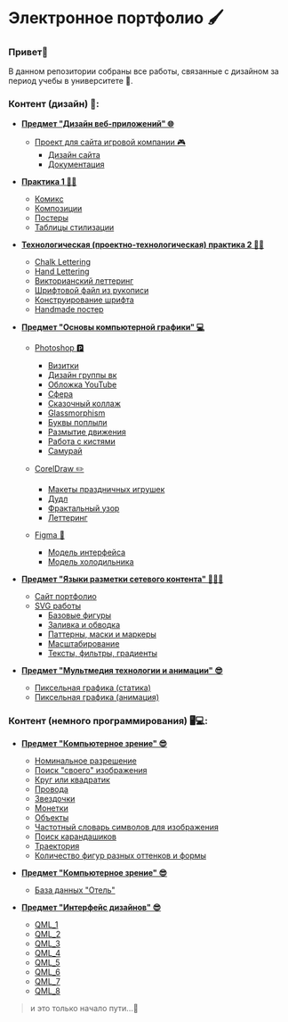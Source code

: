 # Электронное портфолио 🖌️
### **Привет👋**

В данном репозитории собраны все работы, связанные с дизайном за период учебы в университете 🏫.  

### Контент (дизайн) 📄:
- **[Предмет "Дизайн веб-приложений" 🌐](https://github.com/svyatoslavlipatov/Designer-s_Portfolio/tree/main/Practice_1)**
    - [Проект для сайта игровой компании 🎮](https://github.com/svyatoslavlipatov/Designer-s_Portfolio/tree/main/WebApplicationDesign/ProjectSiteGameCompany)
        - [Дизайн сайта](https://github.com/svyatoslavlipatov/Designer-s_Portfolio/tree/main/WebApplicationDesign/ProjectSiteGameCompany/WebSite)
        - [Документация](https://github.com/svyatoslavlipatov/Designer-s_Portfolio/tree/main/WebApplicationDesign/ProjectSiteGameCompany/documentation)

- **[Практика 1 ✍🏻](https://github.com/svyatoslavlipatov/Designer-s_Portfolio/tree/main/Practice_1)**
    - [Комикс](https://github.com/svyatoslavlipatov/Designer-s_Portfolio/tree/main/Practice_1/comics)
    - [Композиции](https://github.com/svyatoslavlipatov/Designer-s_Portfolio/tree/main/Practice_1/compositions_design)
    - [Постеры](https://github.com/svyatoslavlipatov/Designer-s_Portfolio/tree/main/Practice_1/posters)
    - [Таблицы стилизации](https://github.com/svyatoslavlipatov/Designer-s_Portfolio/tree/main/Practice_1/styling_table)

- **[Технологическая (проектно-технологическая) практика 2 ✍🏻](https://github.com/svyatoslavlipatov/Designer-s_Portfolio/tree/main/Practice_2)**
    - [Chalk Lettering](https://github.com/svyatoslavlipatov/Designer-s_Portfolio/tree/main/Practice_2/ChalkLettering)
    - [Hand Lettering](https://github.com/svyatoslavlipatov/Designer-s_Portfolio/tree/main/Practice_2/HandLettering)
    - [Викторианский леттеринг](https://github.com/svyatoslavlipatov/Designer-s_Portfolio/tree/main/Practice_2/VictorianLettering)
    - [Шрифтовой файл из рукописи](https://github.com/svyatoslavlipatov/Designer-s_Portfolio/tree/main/Practice_2/Creating_a_shrift_file_of_handwritten_Text)
    - [Конструирование шрифта](https://github.com/svyatoslavlipatov/Designer-s_Portfolio/tree/main/Practice_2/FontConsctruction)
    - [Handmade постер](https://github.com/svyatoslavlipatov/Designer-s_Portfolio/tree/main/Practice_2/HandmadeLetteringPoster)

- **[Предмет "Основы компьютерной графики" 💻](https://github.com/svyatoslavlipatov/Designer-s_Portfolio/tree/main/Basics_of_computer_graphics/PHOTOSHOP)**
    - [Photoshop 🅿](https://github.com/svyatoslavlipatov/Designer-s_Portfolio/tree/main/Basics_of_computer_graphics/PHOTOSHOP)
        - [Визитки](https://github.com/svyatoslavlipatov/Designer-s_Portfolio/tree/main/Basics_of_computer_graphics/PHOTOSHOP/BusinessCard)
        - [Дизайн группы вк](https://github.com/svyatoslavlipatov/Designer-s_Portfolio/tree/main/Basics_of_computer_graphics/PHOTOSHOP/VK%20group%20design)
        - [Обложка YouTube](https://github.com/svyatoslavlipatov/Designer-s_Portfolio/tree/main/Basics_of_computer_graphics/PHOTOSHOP/YouTube%20covers)
        - [Сфера](https://github.com/svyatoslavlipatov/Designer-s_Portfolio/tree/main/Basics_of_computer_graphics/PHOTOSHOP/creating%20a%20sphere)
        - [Сказочный коллаж](https://github.com/svyatoslavlipatov/Designer-s_Portfolio/tree/main/Basics_of_computer_graphics/PHOTOSHOP/fabulous%20collage)
        - [Glassmorphism](https://github.com/svyatoslavlipatov/Designer-s_Portfolio/tree/main/Basics_of_computer_graphics/PHOTOSHOP/glassmorphism)
        - [Буквы поплыли](https://github.com/svyatoslavlipatov/Designer-s_Portfolio/tree/main/Basics_of_computer_graphics/PHOTOSHOP/letters)
        - [Размытие движения](https://github.com/svyatoslavlipatov/Designer-s_Portfolio/tree/main/Basics_of_computer_graphics/PHOTOSHOP/motion%20blur)
        - [Работа с кистями](https://github.com/svyatoslavlipatov/Designer-s_Portfolio/tree/main/Basics_of_computer_graphics/PHOTOSHOP/working%20with%20brushes%20and%20shadows)
        - [Самурай](https://github.com/svyatoslavlipatov/Designer-s_Portfolio/tree/main/Basics_of_computer_graphics/PHOTOSHOP/Фэнтэзи%20(а-ля%20самурай))

    - [CorelDraw ✏️](https://github.com/svyatoslavlipatov/Designer-s_Portfolio/tree/main/Basics_of_computer_graphics/COREL)
        - [Макеты праздничных игрушек](https://github.com/svyatoslavlipatov/Designer-s_Portfolio/tree/main/Basics_of_computer_graphics/COREL/LayoutsOfNewYear'sToys)
        - [Дудл](https://github.com/svyatoslavlipatov/Designer-s_Portfolio/tree/main/Basics_of_computer_graphics/COREL/doodle)
        - [Фрактальный узор](https://github.com/svyatoslavlipatov/Designer-s_Portfolio/tree/main/Basics_of_computer_graphics/COREL/fractal%20pattern)
        - [Леттеринг](https://github.com/svyatoslavlipatov/Designer-s_Portfolio/tree/main/Basics_of_computer_graphics/COREL/lettering)
    - [Figma 🗿](https://github.com/svyatoslavlipatov/Designer-s_Portfolio/tree/main/Basics_of_computer_graphics/FIGMA)
        - [Модель интерфейса](https://github.com/svyatoslavlipatov/Designer-s_Portfolio/tree/main/Basics_of_computer_graphics/FIGMA/interface)
        - [Модель холодильника](https://github.com/svyatoslavlipatov/Designer-s_Portfolio/tree/main/Basics_of_computer_graphics/FIGMA/refrigerator%20model)

- **[Предмет "Языки разметки сетевого контента" 👨🏻‍💻](https://github.com/svyatoslavlipatov/Designer-s_Portfolio/tree/main/Network%20content%20markup%20languages)**
    - [Сайт портфолио](https://github.com/svyatoslavlipatov/Designer-s_Portfolio/tree/main/Network%20content%20markup%20languages/PORTFOLIO%20WEBSITE)
    - [SVG работы](https://github.com/svyatoslavlipatov/Designer-s_Portfolio/tree/main/Network%20content%20markup%20languages/SVG)
        - [Базовые фигуры](https://github.com/svyatoslavlipatov/Designer-s_Portfolio/tree/main/Network%20content%20markup%20languages/SVG/Base%20Figures)
        - [Заливка и обводка](https://github.com/svyatoslavlipatov/Designer-s_Portfolio/tree/main/Network%20content%20markup%20languages/SVG/Fill%20and%20stroke)
        - [Паттерны, маски и маркеры](https://github.com/svyatoslavlipatov/Designer-s_Portfolio/tree/main/Network%20content%20markup%20languages/SVG/Patterns%2C%20masks%20and%20markers)
        - [Масштабирование](https://github.com/svyatoslavlipatov/Designer-s_Portfolio/tree/main/Network%20content%20markup%20languages/SVG/Scaling)
        - [Тексты, фильтры, градиенты](https://github.com/svyatoslavlipatov/Designer-s_Portfolio/tree/main/Network%20content%20markup%20languages/SVG/Text%2C%20filters%2C%20gradients)

- **[Предмет "Мультмедия технологии и анимации" 😎](https://github.com/svyatoslavlipatov/Designer-s_Portfolio/tree/main/Multimedia%20technologies%20and%20animation)**
    - [Пиксельная графика (статика)](https://github.com/svyatoslavlipatov/Designer-s_Portfolio/tree/main/Multimedia%20technologies%20and%20animation/Пиксельная%20графика%20(анимация))
    - [Пиксельная графика (анимация)](https://github.com/svyatoslavlipatov/Designer-s_Portfolio/tree/main/Multimedia%20technologies%20and%20animation/Пиксельная%20графика%20(статика))


### Контент (немного программирования) 🖥️💻:

- **[Предмет "Компьютерное зрение" 😎](https://github.com/svyatoslavlipatov/Introduction-to-Computer-Vision/tree/main/Python%20and%20numpy%20basics)**
    - [Номинальное разрешение](https://github.com/svyatoslavlipatov/Introduction-to-Computer-Vision/tree/main/Python%20and%20numpy%20basics/task1)
    - [Поиск "своего" изображения](https://github.com/svyatoslavlipatov/Introduction-to-Computer-Vision/tree/main/Python%20and%20numpy%20basics/task11_findmypicture)
    - [Круг или квадратик](https://github.com/svyatoslavlipatov/Introduction-to-Computer-Vision/tree/main/Python%20and%20numpy%20basics/task12_circle_or_square)
    - [Провода](https://github.com/svyatoslavlipatov/Introduction-to-Computer-Vision/tree/main/Python%20and%20numpy%20basics/task2(wires))
    - [Звездочки](https://github.com/svyatoslavlipatov/Introduction-to-Computer-Vision/tree/main/Python%20and%20numpy%20basics/task3(stars))
    - [Монетки](https://github.com/svyatoslavlipatov/Introduction-to-Computer-Vision/tree/main/Python%20and%20numpy%20basics/task4(coins))
    - [Объекты](https://github.com/svyatoslavlipatov/Introduction-to-Computer-Vision/tree/main/Python%20and%20numpy%20basics/task5(objects))
    - [Частотный словарь символов для изображения](https://github.com/svyatoslavlipatov/Introduction-to-Computer-Vision/tree/main/Python%20and%20numpy%20basics/task6_frequencydictionary)
    - [Поиск карандашиков](https://github.com/svyatoslavlipatov/Introduction-to-Computer-Vision/tree/main/Python%20and%20numpy%20basics/task7_pencils)
    - [Траектория](https://github.com/svyatoslavlipatov/Introduction-to-Computer-Vision/tree/main/Python%20and%20numpy%20basics/task8(trajectory))
    - [Количество фигур разных оттенков и формы](https://github.com/svyatoslavlipatov/Introduction-to-Computer-Vision/tree/main/Python%20and%20numpy%20basics/task9_shapesandshades)
      
- **[Предмет "Компьютерное зрение" 😎](https://github.com/svyatoslavlipatov/Introduction-to-Computer-Vision/tree/main/Python%20and%20numpy%20basics)**
    - [База данных "Отель"](https://github.com/svyatoslavlipatov/database_hotel)
      
- **[Предмет "Интерфейс дизайнов" 😎]()**
    - [QML_1](https://github.com/svyatoslavlipatov/InterfaceDesign/tree/main/QML_1)
    - [QML_2](https://github.com/svyatoslavlipatov/InterfaceDesign/tree/main/QML_2)
    - [QML_3](https://github.com/svyatoslavlipatov/InterfaceDesign/tree/main/QML_3)
    - [QML_4](https://github.com/svyatoslavlipatov/InterfaceDesign/tree/main/QML_4)
    - [QML_5](https://github.com/svyatoslavlipatov/InterfaceDesign/tree/main/QML_5)
    - [QML_6](https://github.com/svyatoslavlipatov/InterfaceDesign/tree/main/QML_6)
    - [QML_7](https://github.com/svyatoslavlipatov/InterfaceDesign/tree/main/QML_7)
    - [QML_8](https://github.com/svyatoslavlipatov/InterfaceDesign/tree/main/QML_8)

> и это только начало пути...🤫
